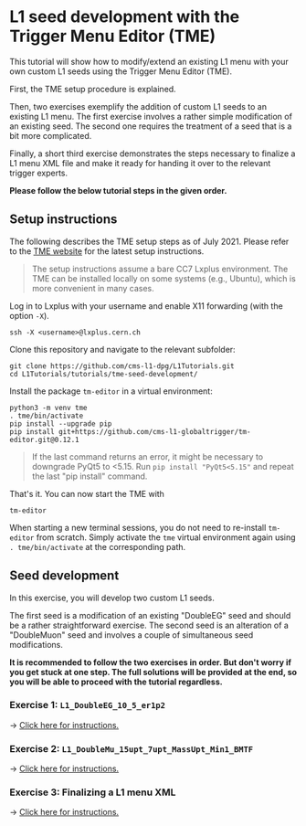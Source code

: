 # L1 seed development with the Trigger Menu Editor (TME)

This tutorial will show how to modify/extend an existing L1 menu with your own
custom L1 seeds using the Trigger Menu Editor (TME).

First, the TME setup procedure is explained.

Then, two exercises exemplify the addition of custom L1 seeds to an existing L1 menu.
The first exercise involves a rather simple modification of an existing seed.
The second one requires the treatment of a seed that is a bit more complicated.

Finally, a short third exercise demonstrates the steps necessary to finalize a
L1 menu XML file and make it ready for handing it over to the relevant trigger experts.

**Please follow the below tutorial steps in the given order.**


## Setup instructions

The following describes the TME setup steps as of July 2021. Please refer to the
[TME website](https://globaltrigger.web.cern.ch/globaltrigger/upgrade/tme) for the latest setup instructions.

> The setup instructions assume a bare CC7 Lxplus environment. The TME can be
> installed locally on some systems (e.g., Ubuntu), which is more convenient
> in many cases.

Log in to Lxplus with your username and enable X11 forwarding (with the option `-X`).
```
ssh -X <username>@lxplus.cern.ch
```

Clone this repository and navigate to the relevant subfolder:
```
git clone https://github.com/cms-l1-dpg/L1Tutorials.git
cd L1Tutorials/tutorials/tme-seed-development/
```

Install the package `tm-editor` in a virtual environment:
```
python3 -m venv tme
. tme/bin/activate
pip install --upgrade pip
pip install git+https://github.com/cms-l1-globaltrigger/tm-editor.git@0.12.1
```

> If the last command returns an error, it might be necessary to downgrade PyQt5 to <5.15. Run `pip install "PyQt5<5.15"` and repeat the last "pip install" command.

That's it. You can now start the TME with
```
tm-editor
```

When starting a new terminal sessions, you do not need to re-install `tm-editor` from scratch. Simply activate the `tme` virtual environment again using `. tme/bin/activate` at the corresponding path.


## Seed development

In this exercise, you will develop two custom L1 seeds.

The first seed is a modification of an existing "DoubleEG" seed and should be a rather straightforward exercise.
The second seed is an alteration of a "DoubleMuon" seed and involves a couple of simultaneous seed modifications.

**It is recommended to follow the two exercises in order. But don't worry if you get stuck at one step. The full solutions will be provided at the end, so you will be able to proceed with the tutorial regardless.**


### Exercise 1: `L1_DoubleEG_10_5_er1p2`

&rightarrow; [Click here for instructions.](./exercise-1.md)


### Exercise 2: `L1_DoubleMu_15upt_7upt_MassUpt_Min1_BMTF`

&rightarrow; [Click here for instructions.](./exercise-2.md)


### Exercise 3: Finalizing a L1 menu XML

&rightarrow; [Click here for instructions.](./exercise-3.md)
